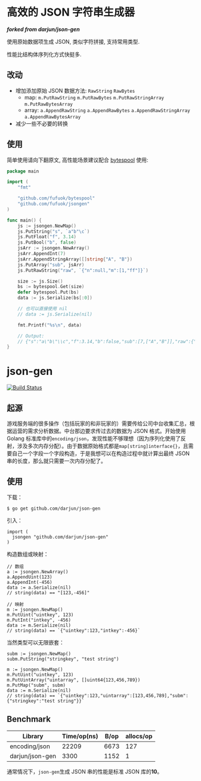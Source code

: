 # 高效的 JSON 字符串生成器

***forked from darjun/json-gen***

使用原始数据项生成 JSON, 类似字符拼接, 支持常用类型.

性能比结构体序列化方式快挺多.

## 改动

- 增加添加原始 JSON 数据方法: `RawString` `RawBytes`
  - map: `m.PutRawString` `m.PutRawBytes` `m.PutRawStringArray` `m.PutRawBytesArray`
  - array: `a.AppendRawString` `a.AppendRawBytes` `a.AppendRawStringArray` `a.AppendRawBytesArray`
- 减少一些不必要的转换

## 使用

简单使用请向下翻原文, 高性能场景建议配合 [bytespool](https://github.com/fufuok/bytespool) 使用:

```go
package main

import (
	"fmt"

	"github.com/fufuok/bytespool"
	"github.com/fufuok/jsongen"
)

func main() {
	js := jsongen.NewMap()
	js.PutString("s", `a"b"\c`)
	js.PutFloat("f", 3.14)
	js.PutBool("b", false)
	jsArr := jsongen.NewArray()
	jsArr.AppendInt(7)
	jsArr.AppendStringArray([]string{"A", "B"})
	js.PutArray("sub", jsArr)
	js.PutRawString("raw", `{"n":null,"m":[1,"ff"]}`)

	size := js.Size()
	bs := bytespool.Get(size)
	defer bytespool.Put(bs)
	data := js.Serialize(bs[:0])

	// 也可以直接使用 nil
	// data := js.Serialize(nil)

	fmt.Printf("%s\n", data)

	// Output:
	// {"s":"a\"b\"\\c","f":3.14,"b":false,"sub":[7,["A","B"]],"raw":{"n":null,"m":[1,"ff"]}}
}
```



# json-gen

[![Build Status](https://travis-ci.org/darjun/json-gen.svg?branch=master)](https://travis-ci.org/darjun/json-gen)

## 起源

游戏服务端的很多操作（包括玩家的和非玩家的）需要传给公司中台收集汇总，根据运营的需求分析数据。中台那边要求传过去的数据为 JSON 格式。开始使用 Golang 标准库中的`encoding/json`，发现性能不够理想（因为序列化使用了反射，涉及多次内存分配）。由于数据原始格式都是`map[string]interface{}`，且需要自己一个字段一个字段构造，于是我想可以在构造过程中就计算出最终 JSON 串的长度，那么就只需要一次内存分配了。

## 使用

下载：

```
$ go get github.com/darjun/json-gen
```

引入：

```
import (
  jsongen "github.com/darjun/json-gen"
)
```

构造数组或映射：

```
// 数组
a := jsongen.NewArray()
a.AppendUint(123)
a.AppendInt(-456)
data := a.Serialize(nil)
// string(data) == "[123,-456]"

// 映射
m := jsongen.NewMap()
m.PutUint("uintkey", 123)
m.PutInt("intkey", -456)
data := m.Serialize(nil)
// string(data) == `{"uintkey":123,"intkey":-456}`
```

当然类型可以无限嵌套：

```
subm := jsongen.NewMap()
subm.PutString("stringkey", "test string")

m := jsongen.NewMap()
m.PutUint("uintkey", 123)
m.PutUintArray("uintarray", []uint64{123,456,789})
m.PutMap("subm", subm)
data := m.Serialize(nil)
// string(data) == `{"uintkey":123,"uintarray":[123,456,789],"subm":{"stringkey":"test string"}}`
```

## Benchmark

| Library | Time/op(ns) |   B/op   | allocs/op |
|---------|---------|----------|-----------|
| encoding/json | 22209 | 6673 | 127 |
| darjun/json-gen | 3300 | 1152 | 1 |

通常情况下，`json-gen`生成 JSON 串的性能是标准 JSON 库的**10**。
